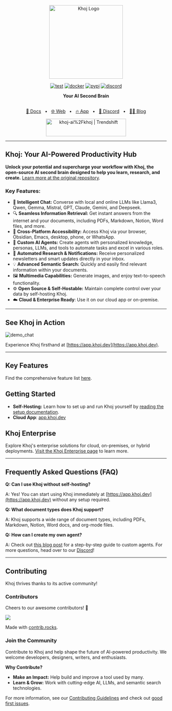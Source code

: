 <p align="center"><img src="https://assets.khoj.dev/khoj-logo-sideways-1200x540.png" width="230" alt="Khoj Logo"></p>

<div align="center">

[![test](https://github.com/khoj-ai/khoj/actions/workflows/test.yml/badge.svg)](https://github.com/khoj-ai/khoj/actions/workflows/test.yml)
[![docker](https://github.com/khoj-ai/khoj/actions/workflows/dockerize.yml/badge.svg)](https://github.com/khoj-ai/khoj/pkgs/container/khoj)
[![pypi](https://github.com/khoj-ai/khoj/actions/workflows/pypi.yml/badge.svg)](https://pypi.org/project/khoj/)
[![discord](https://img.shields.io/discord/1112065956647284756?style=plastic&label=discord)](https://discord.gg/BDgyabRM6e)

</div>

<div align="center">
<b>Your AI Second Brain</b>
</div>

<br />

<div align="center">

[📑 Docs](https://docs.khoj.dev)
<span>&nbsp;&nbsp;•&nbsp;&nbsp;</span>
[🌐 Web](https://khoj.dev)
<span>&nbsp;&nbsp;•&nbsp;&nbsp;</span>
[🔥 App](https://app.khoj.dev)
<span>&nbsp;&nbsp;•&nbsp;&nbsp;</span>
[💬 Discord](https://discord.gg/BDgyabRM6e)
<span>&nbsp;&nbsp;•&nbsp;&nbsp;</span>
[✍🏽 Blog](https://blog.khoj.dev)

<a href="https://trendshift.io/repositories/10318" target="_blank"><img src="https://trendshift.io/api/badge/repositories/10318" alt="khoj-ai%2Fkhoj | Trendshift" style="width: 250px; height: 55px;" width="250" height="55"/></a>

</div>

---

## Khoj: Your AI-Powered Productivity Hub

**Unlock your potential and supercharge your workflow with Khoj, the open-source AI second brain designed to help you learn, research, and create.**  [Learn more at the original repository](https://github.com/khoj-ai/khoj).

### Key Features:

*   🧠 **Intelligent Chat:** Converse with local and online LLMs like Llama3, Qwen, Gemma, Mistral, GPT, Claude, Gemini, and Deepseek.
*   🔍 **Seamless Information Retrieval:**  Get instant answers from the internet and your documents, including PDFs, Markdown, Notion, Word files, and more.
*   📱 **Cross-Platform Accessibility:** Access Khoj via your browser, Obsidian, Emacs, desktop, phone, or WhatsApp.
*   🤖 **Custom AI Agents:**  Create agents with personalized knowledge, personas, LLMs, and tools to automate tasks and excel in various roles.
*   📰 **Automated Research & Notifications:** Receive personalized newsletters and smart updates directly in your inbox.
*   💡 **Advanced Semantic Search:** Quickly and easily find relevant information within your documents.
*   🖼️ **Multimedia Capabilities:** Generate images, and enjoy text-to-speech functionality.
*   ⚙️ **Open Source & Self-Hostable:**  Maintain complete control over your data by self-hosting Khoj.
*   ☁️ **Cloud & Enterprise Ready**: Use it on our cloud app or on-premise.

---

## See Khoj in Action

![demo_chat](https://github.com/khoj-ai/khoj/blob/master/documentation/assets/img/quadratic_equation_khoj_web.gif?raw=true)

Experience Khoj firsthand at [https://app.khoj.dev](https://app.khoj.dev).

---

## Key Features

Find the comprehensive feature list [here](https://docs.khoj.dev/category/features).

## Getting Started

*   **Self-Hosting:**  Learn how to set up and run Khoj yourself by [reading the setup documentation](https://docs.khoj.dev/get-started/setup).
*   **Cloud App**: [app.khoj.dev](https://app.khoj.dev)

## Khoj Enterprise

Explore Khoj's enterprise solutions for cloud, on-premises, or hybrid deployments.  [Visit the Khoj Enterprise page](https://khoj.dev/teams) to learn more.

---

## Frequently Asked Questions (FAQ)

**Q: Can I use Khoj without self-hosting?**

A: Yes!  You can start using Khoj immediately at [https://app.khoj.dev](https://app.khoj.dev) without any setup required.

**Q: What document types does Khoj support?**

A: Khoj supports a wide range of document types, including PDFs, Markdown, Notion, Word docs, and org-mode files.

**Q: How can I create my own agent?**

A: Check out [this blog post](https://blog.khoj.dev/posts/create-agents-on-khoj/) for a step-by-step guide to custom agents.
For more questions, head over to our [Discord](https://discord.gg/BDgyabRM6e)!

---

## Contributing

Khoj thrives thanks to its active community!

### Contributors
Cheers to our awesome contributors! 🎉

<a href="https://github.com/khoj-ai/khoj/graphs/contributors">
  <img src="https://contrib.rocks/image?repo=khoj-ai/khoj" />
</a>

Made with [contrib.rocks](https://contrib.rocks).

### Join the Community

Contribute to Khoj and help shape the future of AI-powered productivity.  We welcome developers, designers, writers, and enthusiasts.

**Why Contribute?**

*   **Make an Impact:**  Help build and improve a tool used by many.
*   **Learn & Grow:** Work with cutting-edge AI, LLMs, and semantic search technologies.

For more information, see our [Contributing Guidelines](https://docs.khoj.dev/contributing/development) and check out [good first issues](https://github.com/khoj-ai/khoj/contribute).